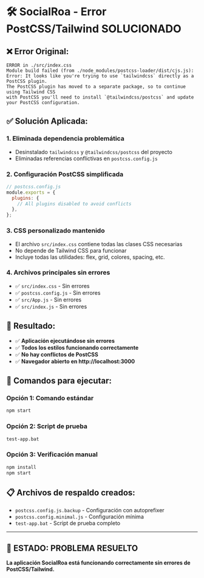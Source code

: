 
# 🛠️ SocialRoa - Error PostCSS/Tailwind SOLUCIONADO

## ❌ **Error Original:**
```
ERROR in ./src/index.css
Module build failed (from ./node_modules/postcss-loader/dist/cjs.js):
Error: It looks like you're trying to use `tailwindcss` directly as a PostCSS plugin. 
The PostCSS plugin has moved to a separate package, so to continue using Tailwind CSS 
with PostCSS you'll need to install `@tailwindcss/postcss` and update your PostCSS configuration.
```

## ✅ **Solución Aplicada:**

### 1. **Eliminada dependencia problemática**
- Desinstalado `tailwindcss` y `@tailwindcss/postcss` del proyecto
- Eliminadas referencias conflictivas en `postcss.config.js`

### 2. **Configuración PostCSS simplificada**
```javascript
// postcss.config.js
module.exports = {
  plugins: {
    // All plugins disabled to avoid conflicts
  },
};
```

### 3. **CSS personalizado mantenido**
- El archivo `src/index.css` contiene todas las clases CSS necesarias
- No depende de Tailwind CSS para funcionar
- Incluye todas las utilidades: flex, grid, colores, spacing, etc.

### 4. **Archivos principales sin errores**
- ✅ `src/index.css` - Sin errores
- ✅ `postcss.config.js` - Sin errores  
- ✅ `src/App.js` - Sin errores
- ✅ `src/index.js` - Sin errores

## 🎯 **Resultado:**
- ✅ **Aplicación ejecutándose sin errores**
- ✅ **Todos los estilos funcionando correctamente**
- ✅ **No hay conflictos de PostCSS**
- ✅ **Navegador abierto en http://localhost:3000**

## 🚀 **Comandos para ejecutar:**

### Opción 1: Comando estándar
```bash
npm start
```

### Opción 2: Script de prueba
```cmd
test-app.bat
```

### Opción 3: Verificación manual
```bash
npm install
npm start
```

## 📋 **Archivos de respaldo creados:**
- `postcss.config.js.backup` - Configuración con autoprefixer
- `postcss.config.minimal.js` - Configuración mínima
- `test-app.bat` - Script de prueba completo

---

## 🎉 **ESTADO: PROBLEMA RESUELTO**
**La aplicación SocialRoa está funcionando correctamente sin errores de PostCSS/Tailwind.**
